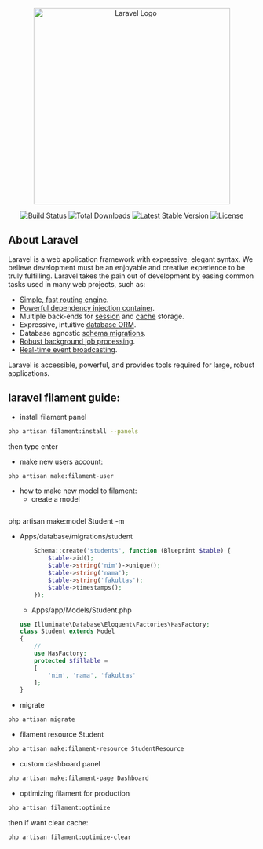 <p align="center"><a href="https://laravel.com" target="_blank"><img src="https://raw.githubusercontent.com/laravel/art/master/logo-lockup/5%20SVG/2%20CMYK/1%20Full%20Color/laravel-logolockup-cmyk-red.svg" width="400" alt="Laravel Logo"></a></p>

<p align="center">
<a href="https://github.com/laravel/framework/actions"><img src="https://github.com/laravel/framework/workflows/tests/badge.svg" alt="Build Status"></a>
<a href="https://packagist.org/packages/laravel/framework"><img src="https://img.shields.io/packagist/dt/laravel/framework" alt="Total Downloads"></a>
<a href="https://packagist.org/packages/laravel/framework"><img src="https://img.shields.io/packagist/v/laravel/framework" alt="Latest Stable Version"></a>
<a href="https://packagist.org/packages/laravel/framework"><img src="https://img.shields.io/packagist/l/laravel/framework" alt="License"></a>
</p>

## About Laravel

Laravel is a web application framework with expressive, elegant syntax. We believe development must be an enjoyable and creative experience to be truly fulfilling. Laravel takes the pain out of development by easing common tasks used in many web projects, such as:

- [Simple, fast routing engine](https://laravel.com/docs/routing).
- [Powerful dependency injection container](https://laravel.com/docs/container).
- Multiple back-ends for [session](https://laravel.com/docs/session) and [cache](https://laravel.com/docs/cache) storage.
- Expressive, intuitive [database ORM](https://laravel.com/docs/eloquent).
- Database agnostic [schema migrations](https://laravel.com/docs/migrations).
- [Robust background job processing](https://laravel.com/docs/queues).
- [Real-time event broadcasting](https://laravel.com/docs/broadcasting).

Laravel is accessible, powerful, and provides tools required for large, robust applications.

## laravel filament guide:
- install filament panel
```bash
php artisan filament:install --panels
```
then type enter

-   make new users account:
```bash
php artisan make:filament-user
```
-   how to make new model to filament:
    - create a model
    ```bash
php artisan make:model Student -m
- Apps/database/migrations/student
    ```php
        Schema::create('students', function (Blueprint $table) {
            $table->id();
            $table->string('nim')->unique();
            $table->string('nama');
            $table->string('fakultas');
            $table->timestamps();
        });
    ```
    - Apps/app/Models/Student.php
    ```php
    use Illuminate\Database\Eloquent\Factories\HasFactory;
    class Student extends Model
    {
        //
        use HasFactory;
        protected $fillable = 
        [
            'nim', 'nama', 'fakultas'
        ];
    }
    ```
- migrate
```bash
php artisan migrate
```
- filament resource Student
```bash
php artisan make:filament-resource StudentResource
```
- custom dashboard panel
```bash
php artisan make:filament-page Dashboard
```
- optimizing filament for production
```bash
php artisan filament:optimize
```
then if want clear cache:
```bash
php artisan filament:optimize-clear
```